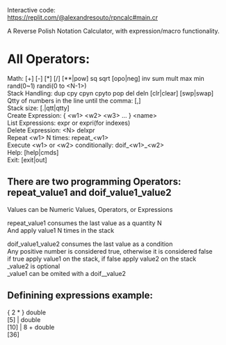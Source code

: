 Interactive code: \
https://replit.com/@alexandresouto/rpncalc#main.cr


A Reverse Polish Notation Calculator, with expression/macro functionality.  

<h1> All Operators: </h1>

Math: [+] [-] [*] [/] [**|pow] sq sqrt [opo|neg] inv sum mult max min rand(0~1) randi(0 to \<N-1>) \
Stack Handling: dup cpy cpyn cpyto pop del deln [clr|clear] [swp|swap]  \
Qtty of numbers in the line until the comma: [,]   </br>
Stack size: [.|qtt|qtty]  
Create Expression: { \<w1> \<w2> \<w3> ... } \<name>  
List Expressions: expr or expri(for indexes) </br>
Delete Expression: \<N> delxpr  </br>
Repeat \<w1> N times: repeat_\<w1>  
Execute \<w1> or \<w2> conditionally: doif_\<w1>_\<w2>   
Help: [help|cmds]   
Exit: [exit|out] 

<h2>There are two programming Operators: repeat_value1 and doif_value1_value2 </h2>
  
Values can be Numeric Values, Operators, or Expressions
  
repeat_value1 consumes the last value as a quantity N  </br>
And apply value1 N times in the stack  </br>
  
doif_value1_value2 consumes the last value as a condition  </br>
Any positive number is considered true, otherwise it is considered false  </br>
if true apply value1 on the stack, if false apply value2 on the stack  </br>
_value2 is optional  </br>
_value1 can be omited with a doif__value2
  
<h2> Definining expressions example:  </h2>
  { 2 * } double </br>
  [5] | double  </br>
  [10] | 8 + double  </br>
  [36]
